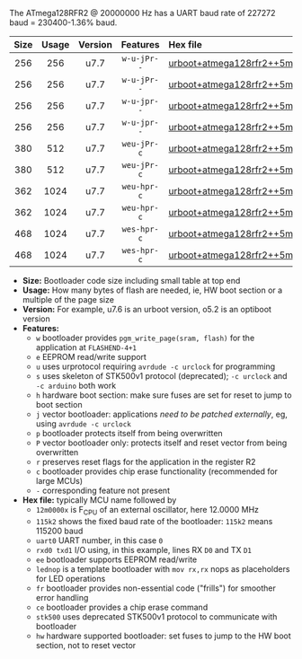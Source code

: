 The ATmega128RFR2 @ 20000000 Hz has a UART baud rate of 227272 baud = 230400-1.36% baud.

|Size|Usage|Version|Features|Hex file|
|:-:|:-:|:-:|:-:|:--|
|256|256|u7.7|`w-u-jPr--`|[urboot+atmega128rfr2++5m0000x+++57k6_uart0_rxe0_txe1_lednop.hex](https://raw.githubusercontent.com/stefanrueger/urboot.hex/main/mcus/atmega128rfr2/external_oscillator/fcpu++5m0000_Hz/br+++57k6_bps/urboot+atmega128rfr2++5m0000x+++57k6_uart0_rxe0_txe1_lednop.hex)|
|256|256|u7.7|`w-u-jPr--`|[urboot+atmega128rfr2++5m0000x+++57k6_uart1_rxd2_txd3_lednop.hex](https://raw.githubusercontent.com/stefanrueger/urboot.hex/main/mcus/atmega128rfr2/external_oscillator/fcpu++5m0000_Hz/br+++57k6_bps/urboot+atmega128rfr2++5m0000x+++57k6_uart1_rxd2_txd3_lednop.hex)|
|256|256|u7.7|`w-u-jpr--`|[urboot+atmega128rfr2++5m0000x+++57k6_uart0_rxe0_txe1_lednop_fr.hex](https://raw.githubusercontent.com/stefanrueger/urboot.hex/main/mcus/atmega128rfr2/external_oscillator/fcpu++5m0000_Hz/br+++57k6_bps/urboot+atmega128rfr2++5m0000x+++57k6_uart0_rxe0_txe1_lednop_fr.hex)|
|256|256|u7.7|`w-u-jpr--`|[urboot+atmega128rfr2++5m0000x+++57k6_uart1_rxd2_txd3_lednop_fr.hex](https://raw.githubusercontent.com/stefanrueger/urboot.hex/main/mcus/atmega128rfr2/external_oscillator/fcpu++5m0000_Hz/br+++57k6_bps/urboot+atmega128rfr2++5m0000x+++57k6_uart1_rxd2_txd3_lednop_fr.hex)|
|380|512|u7.7|`weu-jPr-c`|[urboot+atmega128rfr2++5m0000x+++57k6_uart0_rxe0_txe1_ee_lednop_fr_ce.hex](https://raw.githubusercontent.com/stefanrueger/urboot.hex/main/mcus/atmega128rfr2/external_oscillator/fcpu++5m0000_Hz/br+++57k6_bps/urboot+atmega128rfr2++5m0000x+++57k6_uart0_rxe0_txe1_ee_lednop_fr_ce.hex)|
|380|512|u7.7|`weu-jPr-c`|[urboot+atmega128rfr2++5m0000x+++57k6_uart1_rxd2_txd3_ee_lednop_fr_ce.hex](https://raw.githubusercontent.com/stefanrueger/urboot.hex/main/mcus/atmega128rfr2/external_oscillator/fcpu++5m0000_Hz/br+++57k6_bps/urboot+atmega128rfr2++5m0000x+++57k6_uart1_rxd2_txd3_ee_lednop_fr_ce.hex)|
|362|1024|u7.7|`weu-hpr-c`|[urboot+atmega128rfr2++5m0000x+++57k6_uart0_rxe0_txe1_ee_lednop_fr_ce_hw.hex](https://raw.githubusercontent.com/stefanrueger/urboot.hex/main/mcus/atmega128rfr2/external_oscillator/fcpu++5m0000_Hz/br+++57k6_bps/urboot+atmega128rfr2++5m0000x+++57k6_uart0_rxe0_txe1_ee_lednop_fr_ce_hw.hex)|
|362|1024|u7.7|`weu-hpr-c`|[urboot+atmega128rfr2++5m0000x+++57k6_uart1_rxd2_txd3_ee_lednop_fr_ce_hw.hex](https://raw.githubusercontent.com/stefanrueger/urboot.hex/main/mcus/atmega128rfr2/external_oscillator/fcpu++5m0000_Hz/br+++57k6_bps/urboot+atmega128rfr2++5m0000x+++57k6_uart1_rxd2_txd3_ee_lednop_fr_ce_hw.hex)|
|468|1024|u7.7|`wes-hpr-c`|[urboot+atmega128rfr2++5m0000x+++57k6_uart0_rxe0_txe1_ee_lednop_fr_ce_stk500_hw.hex](https://raw.githubusercontent.com/stefanrueger/urboot.hex/main/mcus/atmega128rfr2/external_oscillator/fcpu++5m0000_Hz/br+++57k6_bps/urboot+atmega128rfr2++5m0000x+++57k6_uart0_rxe0_txe1_ee_lednop_fr_ce_stk500_hw.hex)|
|468|1024|u7.7|`wes-hpr-c`|[urboot+atmega128rfr2++5m0000x+++57k6_uart1_rxd2_txd3_ee_lednop_fr_ce_stk500_hw.hex](https://raw.githubusercontent.com/stefanrueger/urboot.hex/main/mcus/atmega128rfr2/external_oscillator/fcpu++5m0000_Hz/br+++57k6_bps/urboot+atmega128rfr2++5m0000x+++57k6_uart1_rxd2_txd3_ee_lednop_fr_ce_stk500_hw.hex)|

- **Size:** Bootloader code size including small table at top end
- **Usage:** How many bytes of flash are needed, ie, HW boot section or a multiple of the page size
- **Version:** For example, u7.6 is an urboot version, o5.2 is an optiboot version
- **Features:**
  + `w` bootloader provides `pgm_write_page(sram, flash)` for the application at `FLASHEND-4+1`
  + `e` EEPROM read/write support
  + `u` uses urprotocol requiring `avrdude -c urclock` for programming
  + `s` uses skeleton of STK500v1 protocol (deprecated); `-c urclock` and `-c arduino` both work
  + `h` hardware boot section: make sure fuses are set for reset to jump to boot section
  + `j` vector bootloader: applications *need to be patched externally*, eg, using `avrdude -c urclock`
  + `p` bootloader protects itself from being overwritten
  + `P` vector bootloader only: protects itself and reset vector from being overwritten
  + `r` preserves reset flags for the application in the register R2
  + `c` bootloader provides chip erase functionality (recommended for large MCUs)
  + `-` corresponding feature not present
- **Hex file:** typically MCU name followed by
  + `12m0000x` is F<sub>CPU</sub> of an external oscillator, here 12.0000 MHz
  + `115k2` shows the fixed baud rate of the bootloader: `115k2` means 115200 baud
  + `uart0` UART number, in this case `0`
  + `rxd0 txd1` I/O using, in this example, lines RX `D0` and TX `D1`
  + `ee` bootloader supports EEPROM read/write
  + `lednop` is a template bootloader with `mov rx,rx` nops as placeholders for LED operations
  + `fr` bootloader provides non-essential code ("frills") for smoother error handling
  + `ce` bootloader provides a chip erase command
  + `stk500` uses deprecated STK500v1 protocol to communicate with bootloader
  + `hw` hardware supported bootloader: set fuses to jump to the HW boot section, not to reset vector
